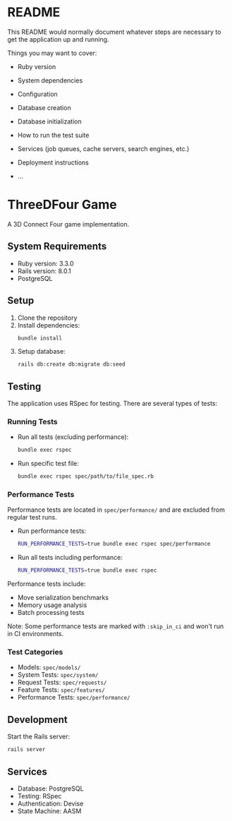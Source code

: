 # README

This README would normally document whatever steps are necessary to get the
application up and running.

Things you may want to cover:

- Ruby version

- System dependencies

- Configuration

- Database creation

- Database initialization

- How to run the test suite

- Services (job queues, cache servers, search engines, etc.)

- Deployment instructions

- ...

# ThreeDFour Game

A 3D Connect Four game implementation.

## System Requirements

- Ruby version: 3.3.0
- Rails version: 8.0.1
- PostgreSQL

## Setup

1. Clone the repository
2. Install dependencies:
   ```bash
   bundle install
   ```
3. Setup database:
   ```bash
   rails db:create db:migrate db:seed
   ```

## Testing

The application uses RSpec for testing. There are several types of tests:

### Running Tests

- Run all tests (excluding performance):

  ```bash
  bundle exec rspec
  ```

- Run specific test file:
  ```bash
  bundle exec rspec spec/path/to/file_spec.rb
  ```

### Performance Tests

Performance tests are located in `spec/performance/` and are excluded from regular test runs.

- Run performance tests:

  ```bash
  RUN_PERFORMANCE_TESTS=true bundle exec rspec spec/performance
  ```

- Run all tests including performance:
  ```bash
  RUN_PERFORMANCE_TESTS=true bundle exec rspec
  ```

Performance tests include:

- Move serialization benchmarks
- Memory usage analysis
- Batch processing tests

Note: Some performance tests are marked with `:skip_in_ci` and won't run in CI environments.

### Test Categories

- Models: `spec/models/`
- System Tests: `spec/system/`
- Request Tests: `spec/requests/`
- Feature Tests: `spec/features/`
- Performance Tests: `spec/performance/`

## Development

Start the Rails server:

```bash
rails server
```

## Services

- Database: PostgreSQL
- Testing: RSpec
- Authentication: Devise
- State Machine: AASM
